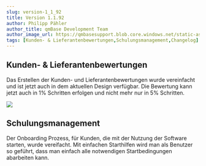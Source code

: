 ```yaml
---
slug: version-1_1_92
title: Version 1.1.92
author: Philipp Pähler
author_title: qmBase Development Team
author_image_url: https://qmbasesupport.blob.core.windows.net/static-assets/img/persons/paehler_round.png
tags: [Kunden- & Lieferantenbewertungen,Schulungsmanagement,Changelog]
---
```

## Kunden- & Lieferantenbewertungen

Das Erstellen der Kunden- und Lieferantenbewertungen wurde vereinfacht und ist jetzt auch in dem aktuellen Design verfügbar. Die Bewertung kann jetzt auch in 1% Schritten erfolgen und nicht mehr nur in 5% Schritten.

![](https://caqadmin.blob.core.windows.net/releasenotes/77-images/mceclip0.png)

## Schulungsmanagement

Der Onboarding Prozess, für Kunden, die mit der Nutzung der Software starten, wurde vereifacht. Mit einfachen Starthilfen wird man als Benutzer so geführt, dass man einfach alle notwendigen Startbedingungen abarbeiten kann.